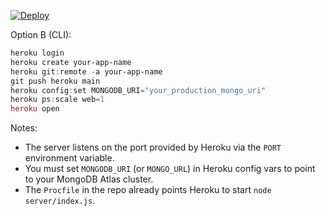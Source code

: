 

[![Deploy](https://www.herokucdn.com/deploy/button.svg)](https://heroku.com/deploy?template=https://github.com/Itxxwasi/testing-debuging.git)

Option B (CLI):

```powershell
heroku login
heroku create your-app-name
heroku git:remote -a your-app-name
git push heroku main
heroku config:set MONGODB_URI="your_production_mongo_uri"
heroku ps:scale web=1
heroku open
```

Notes:
- The server listens on the port provided by Heroku via the `PORT` environment variable.
- You must set `MONGODB_URI` (or `MONGO_URL`) in Heroku config vars to point to your MongoDB Atlas cluster.
- The `Procfile` in the repo already points Heroku to start `node server/index.js`.

